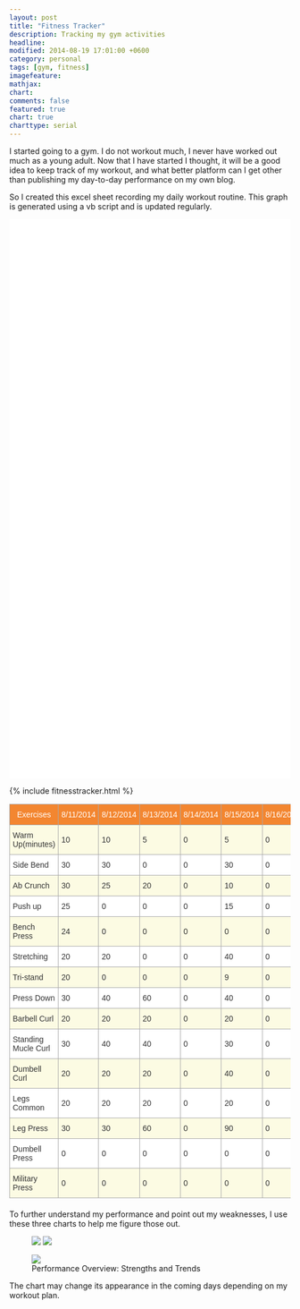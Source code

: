 ```yaml
---
layout: post
title: "Fitness Tracker"
description: Tracking my gym activities
headline: 
modified: 2014-08-19 17:01:00 +0600
category: personal
tags: [gym, fitness]
imagefeature: 
mathjax: 
chart: 
comments: false
featured: true
chart: true
charttype: serial
---
```

I started going to a gym. I do not workout much, I never have worked out much as a young adult. Now that I have started I thought, it will be a good idea to keep track of my workout, and what better platform can I get other than publishing my day-to-day performance on my own blog.

So I created this excel sheet recording my daily workout routine. This graph is generated using a vb script and is updated regularly.

<div id="chartdiv" style="width: 100%; height: 1000px; background-color: #FFFFFF;" ></div>

<script type="text/javascript" src="http://cdn.amcharts.com/lib/3/exporting/amexport.js"></script>
<script type="text/javascript" src="http://cdn.amcharts.com/lib/3/exporting/canvg.js"></script>
<script type="text/javascript" src="http://cdn.amcharts.com/lib/3/exporting/rgbcolor.js"></script>
<script type="text/javascript" src="http://cdn.amcharts.com/lib/3/exporting/filesaver.js"></script>

{% include fitnesstracker.html %}

<style type="text/css">
.tg  {border-collapse:collapse;border-spacing:0;border-color:#aaa;margin:0px auto; margin-bottom: 20px; margin-top: 15px;}
.tg td{font-family:Arial, sans-serif;font-size:14px;padding:10px 5px;border-style:solid;border-width:1px;overflow:hidden;word-break:normal;border-color:#aaa;color:#333;background-color:#fff;}
.tg th{font-family:Arial, sans-serif;font-size:14px;font-weight:normal;padding:10px 5px;border-style:solid;border-width:1px;overflow:hidden;word-break:normal;border-color:#aaa;color:#fff;background-color:#f38630;}
.tg .tg-z2zr{background-color:#FCFBE3}
</style>
<table class="tg row" style="width:100%">
  <tr>
    <th class="tg-031e">Exercises</th>
    <th class="tg-031e">8/11/2014</th>
    <th class="tg-031e">8/12/2014</th>
    <th class="tg-031e">8/13/2014</th>
    <th class="tg-031e">8/14/2014</th>
    <th class="tg-031e">8/15/2014</th>
    <th class="tg-031e">8/16/2014</th>
    <th class="tg-031e">8/17/2014</th>
    <th class="tg-031e">8/18/2014</th>
    <th class="tg-031e">8/19/2014</th>
  </tr>
  <tr>
    <td class="tg-z2zr">Warm Up(minutes)</td>
    <td class="tg-z2zr">10</td>
    <td class="tg-z2zr">10</td>
    <td class="tg-z2zr">5</td>
    <td class="tg-z2zr">0</td>
    <td class="tg-z2zr">5</td>
    <td class="tg-z2zr">0</td>
    <td class="tg-z2zr">5</td>
    <td class="tg-z2zr">10</td>
    <td class="tg-z2zr">10</td>
  </tr>
  <tr>
    <td class="tg-031e">Side Bend</td>
    <td class="tg-031e">30</td>
    <td class="tg-031e">30</td>
    <td class="tg-031e">0</td>
    <td class="tg-031e">0</td>
    <td class="tg-031e">30</td>
    <td class="tg-031e">0</td>
    <td class="tg-031e">30</td>
    <td class="tg-031e">30</td>
    <td class="tg-031e">30</td>
  </tr>
  <tr>
    <td class="tg-z2zr">Ab Crunch</td>
    <td class="tg-z2zr">30</td>
    <td class="tg-z2zr">25</td>
    <td class="tg-z2zr">20</td>
    <td class="tg-z2zr">0</td>
    <td class="tg-z2zr">10</td>
    <td class="tg-z2zr">0</td>
    <td class="tg-z2zr">5</td>
    <td class="tg-z2zr">0</td>
    <td class="tg-z2zr">30</td>
  </tr>
  <tr>
    <td class="tg-031e">Push up</td>
    <td class="tg-031e">25</td>
    <td class="tg-031e">0</td>
    <td class="tg-031e">0</td>
    <td class="tg-031e">0</td>
    <td class="tg-031e">15</td>
    <td class="tg-031e">0</td>
    <td class="tg-031e">5</td>
    <td class="tg-031e">0</td>
    <td class="tg-031e">30</td>
  </tr>
  <tr>
    <td class="tg-z2zr">Bench Press</td>
    <td class="tg-z2zr">24</td>
    <td class="tg-z2zr">0</td>
    <td class="tg-z2zr">0</td>
    <td class="tg-z2zr">0</td>
    <td class="tg-z2zr">0</td>
    <td class="tg-z2zr">0</td>
    <td class="tg-z2zr">3</td>
    <td class="tg-z2zr">10</td>
    <td class="tg-z2zr">30</td>
  </tr>
  <tr>
    <td class="tg-031e">Stretching</td>
    <td class="tg-031e">20</td>
    <td class="tg-031e">20</td>
    <td class="tg-031e">0</td>
    <td class="tg-031e">0</td>
    <td class="tg-031e">40</td>
    <td class="tg-031e">0</td>
    <td class="tg-031e">20</td>
    <td class="tg-031e">30</td>
    <td class="tg-031e">20</td>
  </tr>
  <tr>
    <td class="tg-z2zr">Tri-stand</td>
    <td class="tg-z2zr">20</td>
    <td class="tg-z2zr">0</td>
    <td class="tg-z2zr">0</td>
    <td class="tg-z2zr">0</td>
    <td class="tg-z2zr">9</td>
    <td class="tg-z2zr">0</td>
    <td class="tg-z2zr">2</td>
    <td class="tg-z2zr">0</td>
    <td class="tg-z2zr">0</td>
  </tr>
  <tr>
    <td class="tg-031e">Press Down</td>
    <td class="tg-031e">30</td>
    <td class="tg-031e">40</td>
    <td class="tg-031e">60</td>
    <td class="tg-031e">0</td>
    <td class="tg-031e">40</td>
    <td class="tg-031e">0</td>
    <td class="tg-031e">30</td>
    <td class="tg-031e">50</td>
    <td class="tg-031e">50</td>
  </tr>
  <tr>
    <td class="tg-z2zr">Barbell Curl</td>
    <td class="tg-z2zr">20</td>
    <td class="tg-z2zr">20</td>
    <td class="tg-z2zr">20</td>
    <td class="tg-z2zr">0</td>
    <td class="tg-z2zr">20</td>
    <td class="tg-z2zr">0</td>
    <td class="tg-z2zr">20</td>
    <td class="tg-z2zr">20</td>
    <td class="tg-z2zr">30</td>
  </tr>
  <tr>
    <td class="tg-031e">Standing Mucle Curl</td>
    <td class="tg-031e">30</td>
    <td class="tg-031e">40</td>
    <td class="tg-031e">40</td>
    <td class="tg-031e">0</td>
    <td class="tg-031e">30</td>
    <td class="tg-031e">0</td>
    <td class="tg-031e">10</td>
    <td class="tg-031e">50</td>
    <td class="tg-031e">40</td>
  </tr>
  <tr>
    <td class="tg-z2zr">Dumbell Curl</td>
    <td class="tg-z2zr">20</td>
    <td class="tg-z2zr">20</td>
    <td class="tg-z2zr">20</td>
    <td class="tg-z2zr">0</td>
    <td class="tg-z2zr">40</td>
    <td class="tg-z2zr">0</td>
    <td class="tg-z2zr">20</td>
    <td class="tg-z2zr">40</td>
    <td class="tg-z2zr">30</td>
  </tr>
  <tr>
    <td class="tg-031e">Legs Common</td>
    <td class="tg-031e">20</td>
    <td class="tg-031e">20</td>
    <td class="tg-031e">20</td>
    <td class="tg-031e">0</td>
    <td class="tg-031e">20</td>
    <td class="tg-031e">0</td>
    <td class="tg-031e">20</td>
    <td class="tg-031e">20</td>
    <td class="tg-031e">20</td>
  </tr>
  <tr>
    <td class="tg-z2zr">Leg Press</td>
    <td class="tg-z2zr">30</td>
    <td class="tg-z2zr">30</td>
    <td class="tg-z2zr">60</td>
    <td class="tg-z2zr">0</td>
    <td class="tg-z2zr">90</td>
    <td class="tg-z2zr">0</td>
    <td class="tg-z2zr">30</td>
    <td class="tg-z2zr">30</td>
    <td class="tg-z2zr">50</td>
  </tr>
  <tr>
    <td class="tg-031e">Dumbell Press</td>
    <td class="tg-031e">0</td>
    <td class="tg-031e">0</td>
    <td class="tg-031e">0</td>
    <td class="tg-031e">0</td>
    <td class="tg-031e">0</td>
    <td class="tg-031e">0</td>
    <td class="tg-031e">0</td>
    <td class="tg-031e">30</td>
    <td class="tg-031e">30</td>
  </tr>
  <tr>
    <td class="tg-z2zr">Military Press</td>
    <td class="tg-z2zr">0</td>
    <td class="tg-z2zr">0</td>
    <td class="tg-z2zr">0</td>
    <td class="tg-z2zr">0</td>
    <td class="tg-z2zr">0</td>
    <td class="tg-z2zr">0</td>
    <td class="tg-z2zr">0</td>
    <td class="tg-z2zr">44</td>
    <td class="tg-z2zr">30</td>
  </tr>
</table>

To further understand my performance and point out my weaknesses, I use these three charts to help me figure those out.

<figure class="half">
	<a href="{{ site.url }}/images/overview.jpg" title="Overview"><img src="{{ site.url }}/images/overview.jpg"></a>
	<a href="{{ site.url }}/images/trends.jpg" title="Performance Overview: Trends"><img src="{{ site.url }}/images/trends.jpg"></a>
</figure>
<figure>
  <a href="{{ site.url }}/images/strengths.jpg" title="Strengths"><img src="{{ site.url }}/images/strengths.jpg"></a>
  <figcaption>Performance Overview: Strengths and Trends</figcaption>
</figure>

The chart may change its appearance in the coming days depending on my workout plan.